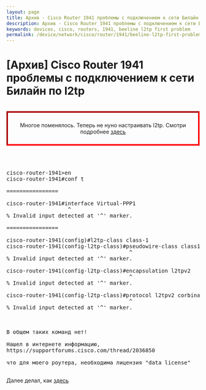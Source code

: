 ```yaml
---
layout: page
title: Архив - Cisco Router 1941 проблемы с подключением к сети Билайн по l2tp
description: Архив - Cisco Router 1941 проблемы с подключением к сети Билайн по l2tp
keywords: devices, cisco, routers, 1941, beeline l2tp first problem
permalink: /device/network/cisco/router/1941/beeline-l2tp-first-problem/
---
```


# [Архив] Cisco Router 1941 проблемы с подключением к сети Билайн по l2tp

<br/>

<div align="center" style="border-width: 4px; padding: 10px; border-style: inset; border-color: red; ">

Многое поменялось. Теперь не нуно настраивать l2tp. Смотри подробнее <a href="/device/network/cisco/router/1941/beeline/">здесь</a>

</div>

<br/>

<pre>


cisco-router-1941>en
cisco-router-1941#conf t

================

cisco-router-1941#interface Virtual-PPP1
                   ^
% Invalid input detected at '^' marker.

================

cisco-router-1941(config)#l2tp-class class-1
cisco-router-1941(config-l2tp-class)#pseudowire-class class1
                                      ^
% Invalid input detected at '^' marker.

cisco-router-1941(config-l2tp-class)#encapsulation l2tpv2
                                      ^
% Invalid input detected at '^' marker.

cisco-router-1941(config-l2tp-class)#protocol l2tpv2 corbina
                                      ^
% Invalid input detected at '^' marker.



В общем таких команд нет!

Нашел в интернете информацию,
https://supportforums.cisco.com/thread/2036850

что для моего роутера, необходима лицензия "data license"

</pre>

Далее делал, как <a href="/device/network/cisco/router/1941/cisco-licensing/">здесь</a>
